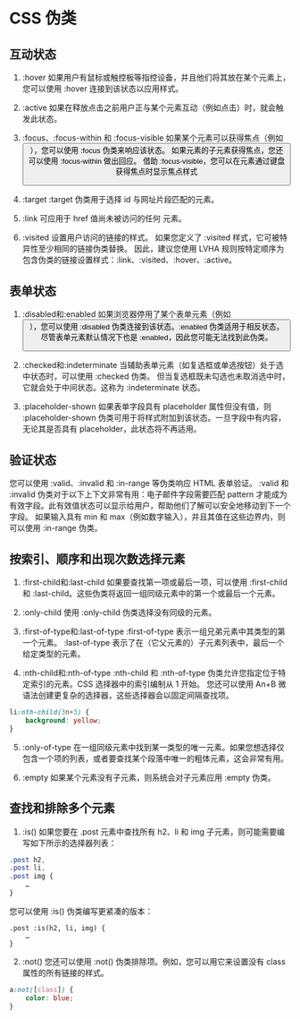 # CSS 伪类

## 互动状态

1. :hover
如果用户有鼠标或触控板等指控设备，并且他们将其放在某个元素上，您可以使用 :hover 连接到该状态以应用样式。

2. :active
如果在释放点击之前用户正与某个元素互动（例如点击）时，就会触发此状态。

3. :focus、:focus-within 和 :focus-visible
如果某个元素可以获得焦点（例如 <button>），您可以使用 :focus 伪类来响应该状态。
如果元素的子元素获得焦点，您还可以使用 :focus-within 做出回应。
借助 :focus-visible，您可以在元素通过键盘获得焦点时显示焦点样式

4. :target
:target 伪类用于选择 id 与网址片段匹配的元素。

5. :link
可应用于 href 值尚未被访问的任何 <a> 元素。

6. :visited
设置用户访问的链接的样式。
如果您定义了 :visited 样式，它可被特异性至少相同的链接伪类替换。 因此，建议您使用 LVHA 规则按特定顺序为包含伪类的链接设置样式：:link、:visited、:hover、:active。


## 表单状态

1. :disabled和:enabled
如果浏览器停用了某个表单元素（例如 <button>），您可以使用 :disabled 伪类连接到该状态。:enabled 伪类适用于相反状态，尽管表单元素默认情况下也是 :enabled，因此您可能无法找到此伪类。

2. :checked和:indeterminate
当辅助表单元素（如复选框或单选按钮）处于选中状态时，可以使用 :checked 伪类。
但当复选框既未勾选也未取消选中时，它就会处于中间状态。这称为 :indeterminate 状态。

3. :placeholder-shown
如果表单字段具有 placeholder 属性但没有值，则 :placeholder-shown 伪类可用于将样式附加到该状态。一旦字段中有内容，无论其是否具有 placeholder，此状态将不再适用。

## 验证状态

您可以使用 :valid、:invalid 和 :in-range 等伪类响应 HTML 表单验证。
:valid 和 :invalid 伪类对于以下上下文非常有用：电子邮件字段需要匹配 pattern 才能成为有效字段。此有效值状态可以显示给用户，帮助他们了解可以安全地移动到下一个字段。
如果输入具有 min 和 max（例如数字输入），并且其值在这些边界内，则可以使用 :in-range 伪类。

## 按索引、顺序和出现次数选择元素

1. :first-child和:last-child
如果要查找第一项或最后一项，可以使用 :first-child 和 :last-child。这些伪类将返回一组同级元素中的第一个或最后一个元素。

2. :only-child
使用 :only-child 伪类选择没有同级的元素。

3. :first-of-type和:last-of-type
:first-of-type 表示一组兄弟元素中其类型的第一个元素。
:last-of-type 表示了在（它父元素的）子元素列表中，最后一个给定类型的元素。

4. :nth-child和:nth-of-type
:nth-child 和 :nth-of-type 伪类允许您指定位于特定索引的元素。CSS 选择器中的索引编制从 1 开始。
您还可以使用 An+B 微语法创建更复杂的选择器，这些选择器会以固定间隔查找项。
```css
li:nth-child(3n+3) {
    background: yellow;
}
```

5. :only-of-type
在一组同级元素中找到某一类型的唯一元素。如果您想选择仅包含一个项的列表，或者要查找某个段落中唯一的粗体元素，这会非常有用。

6. :empty
如果某个元素没有子元素，则系统会对子元素应用 :empty 伪类。

## 查找和排除多个元素

1. :is()
如果您要在 .post 元素中查找所有 h2、li 和 img 子元素，则可能需要编写如下所示的选择器列表：
```css
.post h2,
.post li,
.post img {
    …
}
```
您可以使用 :is() 伪类编写更紧凑的版本：
```ccs
.post :is(h2, li, img) {
    …
}
```

2. :not()
您还可以使用 :not() 伪类排除项。例如，您可以用它来设置没有 class 属性的所有链接的样式。
```css
a:not([class]) {
    color: blue;
}
```
